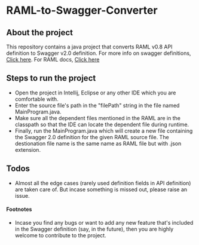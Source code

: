 # RAML-to-Swagger-Converter

## About the project
This repository contains a java project that converts RAML v0.8 API definition to Swagger v2.0 definition. 
For more info on swagger definitions, [Click here](https://swagger.io/docs/). For RAML docs, [Click here](https://github.com/raml-org/raml-spec/blob/master/versions/raml-08/raml-08.md)

## Steps to run the project
* Open the project in Intellij, Eclipse or any other IDE which you are comfortable with.
* Enter the source file's path in the "filePath" string in the file named MainProgram.java.
* Make sure all the dependent files mentioned in the RAML are in the classpath so that the IDE can locate the dependent file during runtime.
* Finally, run the MainProgram.java which will create a new file containing the Swagger 2.0 definition for the given RAML source file. The destionation file name is the same name as RAML file but with .json extension.

## Todos
* Almost all the edge cases (rarely used definition fields in API definition) are taken care of. But incase something is missed out, please raise an issue.

#### Footnotes
* Incase you find any bugs or want to add any new feature that's included in the Swagger definition (say, in the future), then you are highly welcome to contribute to the project.
